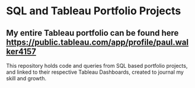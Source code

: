 # SQL and Tableau Portfolio Projects 
## My entire Tableau portfolio can be found here https://public.tableau.com/app/profile/paul.walker4157

This repository holds code and queries from SQL based portfolio projects, and linked to their respective Tableau Dashboards, created to journal my skill and growth.
